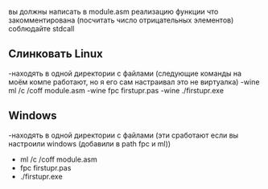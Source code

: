 вы должны написать в module.asm реализацию функции что закомментирована (посчитать число отрицательных элементов) соблюдайте stdcall
## Слинковать Linux
-находять в одной директории с файлами (следующие команды на моём компе работают, но я его сам настраивал это не виртуалка)
-wine ml /c /coff module.asm
-wine fpc firstupr.pas
-wine ./firstupr.exe
## Windows
-находять в одной директории с файлами (эти сработают если вы настроили windows (добавили в path fpc и ml))
- ml /c /coff module.asm
- fpc firstupr.pas
- ./firstupr.exe